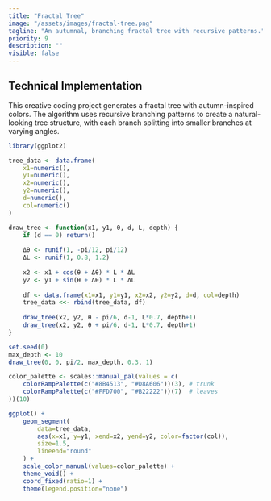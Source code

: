 ```yaml
---
title: "Fractal Tree"
image: "/assets/images/fractal-tree.png"
tagline: "An autumnal, branching fractal tree with recursive patterns."
priority: 9
description: ""
visible: false
---
```


## Technical Implementation
This creative coding project generates a fractal tree with autumn-inspired colors. The algorithm uses recursive branching patterns to create a natural-looking tree structure, with each branch splitting into smaller branches at varying angles.

```r
library(ggplot2)

tree_data <- data.frame(
    x1=numeric(),
    y1=numeric(),
    x2=numeric(),
    y2=numeric(),
    d=numeric(),
    col=numeric()
)

draw_tree <- function(x1, y1, θ, d, L, depth) {
    if (d == 0) return()
    
    Δθ <- runif(1, -pi/12, pi/12)
    ΔL <- runif(1, 0.8, 1.2)
    
    x2 <- x1 + cos(θ + Δθ) * L * ΔL
    y2 <- y1 + sin(θ + Δθ) * L * ΔL
    
    df <- data.frame(x1=x1, y1=y1, x2=x2, y2=y2, d=d, col=depth)
    tree_data <<- rbind(tree_data, df)
    
    draw_tree(x2, y2, θ - pi/6, d-1, L*0.7, depth+1)
    draw_tree(x2, y2, θ + pi/6, d-1, L*0.7, depth+1)
}

set.seed(0)
max_depth <- 10
draw_tree(0, 0, pi/2, max_depth, 0.3, 1)

color_palette <- scales::manual_pal(values = c(
    colorRampPalette(c("#8B4513", "#D8A606"))(3), # trunk
    colorRampPalette(c("#FFD700", "#B22222"))(7)  # leaves
))(10)

ggplot() +
    geom_segment(
        data=tree_data,
        aes(x=x1, y=y1, xend=x2, yend=y2, color=factor(col)),
        size=1.5,
        lineend="round"
    ) +
    scale_color_manual(values=color_palette) +
    theme_void() +
    coord_fixed(ratio=1) +
    theme(legend.position="none")
```
